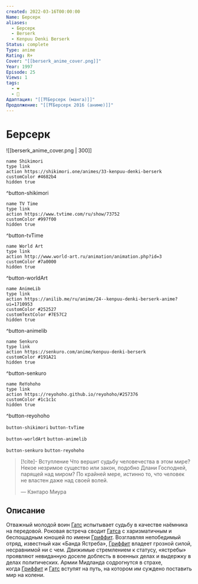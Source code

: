 ```yaml
---
created: 2022-03-16T00:00:00
Name: Берсерк
aliases:
  - Берсерк
  - Berserk
  - Kenpuu Denki Berserk
Status: complete
Type: anime
Rating: R+
Cover: "[[berserk_anime_cover.png]]"
Year: 1997
Episode: 25
Views: 1
tags:
  - ❤
  - 🔞
Адаптация: "[[⛩️Берсерк (манга)]]"
Продолжение: "[[⛩️Берсерк 2016 (аниме)]]"
---
```


# Берсерк

![[berserk_anime_cover.png | 300]]

```button
name Shikimori
type link
action https://shikimori.one/animes/33-kenpuu-denki-berserk
customColor #4682b4
hidden true
```
^button-shikimori

```button
name TV Time
type link
action https://www.tvtime.com/ru/show/73752
customColor #997f00
hidden true
```
^button-tvTime

```button
name World Art
type link
action http://www.world-art.ru/animation/animation.php?id=3
customColor #7a0000
hidden true
```
^button-worldArt

```button
name AnimeLib
type link
action https://anilib.me/ru/anime/24--kenpuu-denki-berserk-anime?ui=1710953
customColor #252527
customTextColor #7E57C2
hidden true
```
^button-animelib

```button
name Senkuro
type link
action https://senkuro.com/anime/kenpuu-denki-berserk
customColor #191A21
hidden true
```
^button-senkuro

```button
name ReYohoho
type link
action https://reyohoho.github.io/reyohoho/#257376
customColor #1c1c1c
hidden true
```
^button-reyohoho

`button-shikimori` `button-tvTime`

`button-worldArt` `button-animelib`

`button-senkuro` `button-reyohoho`

> [!cite]- Вступление
> Что вершит судьбу человечества в этом мире? Некое незримое существо или закон, подобно Длани Господней, парящей над миром? По крайней мере, истинно то, что человек не властен даже над своей волей.
> 
> — Кэнтаро Миура

## Описание

Отважный молодой воин [Гатс](https://shikimori.one/characters/422-guts) испытывает судьбу в качестве наёмника на передовой. Роковая встреча сводит [Гатса](https://shikimori.one/characters/422-guts) с харизматичным и беспощадным юношей по имени [Гриффит](https://shikimori.one/characters/424-griffith). Возглавляя непобедимый отряд, известный как «Банда Ястреба», [Гриффит](https://shikimori.one/characters/424-griffith) владеет грозной силой, несравнимой ни с чем. Движимые стремлением к статусу, «ястребы» проявляют невиданную доселе доблесть в военных делах и выдержку в делах политических. Армии Мидланда содрогнутся в страхе, когда [Гриффит](https://shikimori.one/characters/424-griffith) и [Гатс](https://shikimori.one/characters/422-guts) вступят на путь, на котором им суждено поставить мир на колени.
